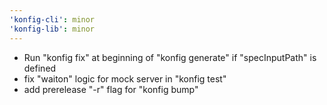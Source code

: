 ```yaml
---
'konfig-cli': minor
'konfig-lib': minor
---
```


- Run "konfig fix" at beginning of "konfig generate" if "specInputPath" is defined
- fix "waiton" logic for mock server in "konfig test"
- add prerelease "-r" flag for "konfig bump"
